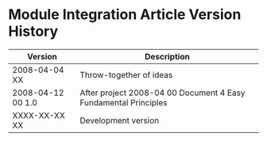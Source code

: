 ﻿Module Integration Article Version History
==========================================

| Version            | Description                                                       |
|--------------------|-------------------------------------------------------------------|
| 2008-04-04 XX      | Throw-together of ideas                                           |
| 2008-04-12 00  1.0 | After project  2008-04 00  Document 4 Easy Fundamental Principles |
| XXXX-XX-XX XX      | Development version                                               |

